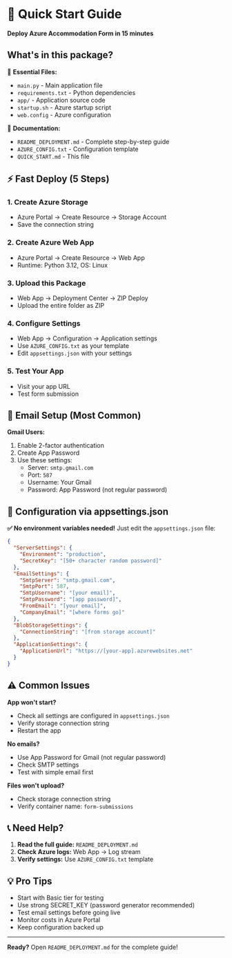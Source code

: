 # 🚀 Quick Start Guide

**Deploy Azure Accommodation Form in 15 minutes**

## What's in this package?

📁 **Essential Files:**
- `main.py` - Main application file
- `requirements.txt` - Python dependencies  
- `app/` - Application source code
- `startup.sh` - Azure startup script
- `web.config` - Azure configuration

📖 **Documentation:**
- `README_DEPLOYMENT.md` - Complete step-by-step guide
- `AZURE_CONFIG.txt` - Configuration template
- `QUICK_START.md` - This file

## ⚡ Fast Deploy (5 Steps)

### 1. Create Azure Storage
- Azure Portal → Create Resource → Storage Account
- Save the connection string

### 2. Create Azure Web App  
- Azure Portal → Create Resource → Web App
- Runtime: Python 3.12, OS: Linux

### 3. Upload this Package
- Web App → Deployment Center → ZIP Deploy
- Upload the entire folder as ZIP

### 4. Configure Settings
- Web App → Configuration → Application settings
- Use `AZURE_CONFIG.txt` as your template
- Edit `appsettings.json` with your settings

### 5. Test Your App
- Visit your app URL
- Test form submission

## 📧 Email Setup (Most Common)

**Gmail Users:**
1. Enable 2-factor authentication
2. Create App Password
3. Use these settings:
   - Server: `smtp.gmail.com`
   - Port: `587`
   - Username: Your Gmail
   - Password: App Password (not regular password)

## 🔧 Configuration via appsettings.json

**✅ No environment variables needed!** Just edit the `appsettings.json` file:

```json
{
  "ServerSettings": {
    "Environment": "production",
    "SecretKey": "[50+ character random password]"
  },
  "EmailSettings": {
    "SmtpServer": "smtp.gmail.com",
    "SmtpPort": 587,
    "SmtpUsername": "[your email]",
    "SmtpPassword": "[app password]",
    "FromEmail": "[your email]",
    "CompanyEmail": "[where forms go]"
  },
  "BlobStorageSettings": {
    "ConnectionString": "[from storage account]"
  },
  "ApplicationSettings": {
    "ApplicationUrl": "https://[your-app].azurewebsites.net"
  }
}
```

## ⚠️ Common Issues

**App won't start?**
- Check all settings are configured in `appsettings.json`
- Verify storage connection string
- Restart the app

**No emails?**
- Use App Password for Gmail (not regular password)
- Check SMTP settings
- Test with simple email first

**Files won't upload?**
- Check storage connection string
- Verify container name: `form-submissions`

## 📞 Need Help?

1. **Read the full guide:** `README_DEPLOYMENT.md`
2. **Check Azure logs:** Web App → Log stream
3. **Verify settings:** Use `AZURE_CONFIG.txt` template

## 💡 Pro Tips

- Start with Basic tier for testing
- Use strong SECRET_KEY (password generator recommended)
- Test email settings before going live
- Monitor costs in Azure Portal
- Keep configuration backed up

---

**Ready?** Open `README_DEPLOYMENT.md` for the complete guide!